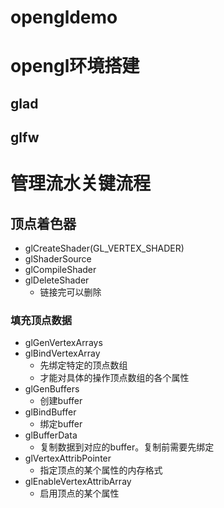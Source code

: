 # opengldemo
# opengl环境搭建
## glad
## glfw
# 管理流水关键流程

## 顶点着色器
- glCreateShader(GL_VERTEX_SHADER)
- glShaderSource
- glCompileShader
- glDeleteShader
  - 链接完可以删除
### 填充顶点数据
- glGenVertexArrays
- glBindVertexArray
  - 先绑定特定的顶点数组
  - 才能对具体的操作顶点数组的各个属性
- glGenBuffers
  - 创建buffer
- glBindBuffer
  - 绑定buffer
- glBufferData
  - 复制数据到对应的buffer。复制前需要先绑定
- glVertexAttribPointer
  - 指定顶点的某个属性的内存格式
- glEnableVertexAttribArray
  - 启用顶点的某个属性

